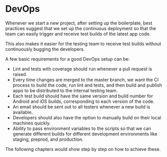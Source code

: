 # DevOps

Whenever we start a new project, after setting up the boilerplate, best practices suggest that we set up the continuous deployment so that the team can easily trigger and receive test builds of the latest app code.

This also makes it easier for the testing team to receive test builds without continuously bugging the developers.

A few basic requirements for a good DevOps setup can be:

- Lint and tests with coverage should run whenever a pull request is raised.
- Every time changes are merged to the  master branch, we want the CI process to build the code, run lint and tests, and then build and publish apps to be distributed to the internal testing team.
- Each test build should have the same version and build number for Android and iOS builds, corresponding to each version of the code.
- An email should be sent out to all testers whenever a new build is available.
- Developers should also have the option to manually build on their local machines quickly.
- Ability to pass environment variables to the scripts so that we can generate different builds for different development environments like staging, preprod, and production.

The following chapters would show step by step on how to achieve these.
